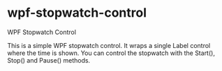 # wpf-stopwatch-control
WPF Stopwatch Control

This is a simple WPF stopwatch control. It wraps a single Label control where the time is shown.
You can control the stopwatch with the Start(), Stop() and Pause() methods.

